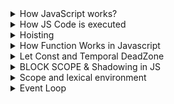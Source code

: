 <details>
    <summary> How JavaScript works?</summary>
    <p>Everything in JavaScript happens inside an "execution context".

Execution context has two component

1. memory component[variable environment]
   -This is the place where all variables and functions are stored as key value pairs. eg-{key: value || n:2;}

2. code component[Thread of execution]
   -This is the place where code is executed one line at a time

Note-
JavaScript is a synchronous single-threaded language

-Single threaded means JavaScript can execute once command at a time
-Synchronous single-threaded that means JavaScript can execute one command at a time in a specific order.

</p>
</details>

<details>
    <summary>How JS Code is executed</summary>
    <p>
     the entire execution happens in two phases as follows:

1. Memory allocation phase- all the variables and functions get their memory allocated in the memory with undefined and the entire code respectively.
2. Code execution phase - in this phase thread execution happens and all the variables get their actual values which were assigned to them and as function is invoked, a new execution environment gets created in the code part, and again there are two phases, memory allocation phase and code execution phase. And the cycle repeats.
</p>
</details>

<details>
    <summary>Hoisting</summary>
    <p>
 
1. In JS, before the code is executed, the variables get initialized to undefined.
2. Arrow functions enact as variables and get "undefined" during the memory creation phase while functions actually get run.
3. Hoisting: Mechanism in JS where the variable declarations are moved to the top of the scope before execution. Therefore it is possible to call a function before initializing it.
4. Whenever a JS program is run, a global execution block is created, which comprises of 2: Memory creation and Code execution.
5. Variable declarations are scanned and are made undefined
6. Function declarations are scanned and are made available
    </p>
</details>

<details>
    <summary>How Function Works in Javascript</summary>
    <p>

1. At first a global execution context is created, which consists of Memory and code and has 2 phases: Memory allocation phase and code execution phase.
2. In the first phase, the variables are assigned "undefined" while functions have their own code.
3. Whenever there is a function declaration in the code, a separate local execution context gets created having its own phases and is pushed into the call stack.
4. Once the function ends, the EC is removed from the call stack.
5. When the program ends, even the global EC is pulled out of the call stack.
</p>
</details>

<details>
    <summary>Let Const and Temporal DeadZone</summary>
    <p>

1. let and const are hoisted but its memory is allocated at other place than window which cannot be accessed before initialisation.
2. Temporal Dead Zone exists until variable is declared and assigned a value.
3. window.variable OR this.variable will not give value of variable defined using let or const.
4. We cannot redeclare the same variable with let/const(even with using var the second time).
5. const variable declaration and initialisation must be done on the same line.
6. There are three types of error: [1] referenceError {given where variable does not have memory allocation} [2] typeError {given when we change type that is not supposed to be changed} [3] syntaxError {when proper syntax(way of writing a statement) is not used}.
7. Use const wherever possible followed by let, Use var as little as possible(only if you have to). It helps avoid error.
8. Initialising variables at the top is good idea, helps shrinks TDZ to zero.
</p>
</details>

<details>
    <summary>BLOCK SCOPE & Shadowing in JS</summary>
    <p>

1. Code inside curly bracket is called block.
2. Multiple statements are grouped inside a block so it can be written where JS expects single statements like in if, else, loop, function etc.
3. Block values are stored inside separate memory than global. They are stored in block. (the reason let and const are called block scope)
4. Shadowing of variables using var, let and const.
5. The shadow should not cross the scope of original otherwise it will give error.
6. shadowing let with var is illegal shadowing and gives error.
7. var value is stored in nearest outer function or global scope and hence can be accessed outside block as well whereas same is not the case with let and const.
</p>
</details>

<details>
    <summary>Scope and lexical environment</summary>
    <p>

1. Scope of a variable is directly dependent on the lexical environment.
2. Whenever an execution context is created, a lexical environment is created. Lexical environment is the local memory along with the lexical environment of its parent. Lexical as a term means in hierarchy or in sequence.
3. Having the reference of parent's lexical environment means, the child or the local function can access all the variables and functions defined in the memory space of its lexical parent.
4. The JS engine first searches for a variable in the current local memory space, if its not found here it searches for the variable in the lexical environment of its parent, and if its still not found, then it searches that variable in the subsequent lexical environments, and the sequence goes on until the variable is found in some lexical environment or the lexical environment becomes NULL.
5. The mechanism of searching variables in the subsequent lexical environments is known as Scope Chain. If a variable is not found anywhere, then we say that the variable is not present in the scope chain.
</p>
</details>
<details>
    <summary> Event Loop</summary>
    <p>
    Javascript is s Syncronus, single threaded language. It has one call stack and it can do only one thing at a time . This call stack is present in Javascript Engine and  all the javascript code executes in call this call stack
    </p>
    <p>Whenever any javascript code runs a global execution Context is created and pushed into call stack and all the code run line by line</p>
</details>
